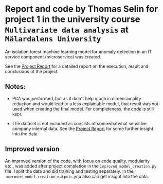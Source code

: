 # Report and code by Thomas Selin for project 1 in the university course `Multivariate data analysis` at `Mälardalens University`

An isolation forest machine learning model for anomaly detection in an IT service component (microservice) was created.

See the [Project Report](Project_report.pdf) for a detailed report on the execution, result and conclusions of the project.

## Notes:

- PCA was performed, but as it didn't help much in dimensionality reduction and would lead to a less explainable model, that result was not used when creating the final model. For completeness, the code is still kept.

- The dataset is not included as consists of somewhatwhat sensitive company internal data. See the [Project Report](Project_report.pdf) for some further insight into the data.

## Improved version
An improved version of the code, with focus on code quality, modularity etc., was added after project completion in the `improved_model_creation.py` file. I split the data and did training and testing separately. In the `improved_model_creation_outputs` you also can get insight into the data.
